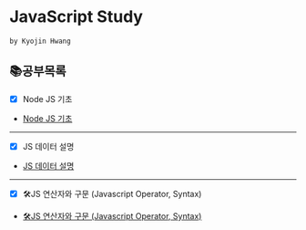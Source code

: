 # JavaScript Study
`by Kyojin Hwang`

## 📚공부목록

- [x] Node JS 기초
- <a href="https://github.com/KyoJin-Hwang/front-javascript-study/tree/master/JS_Data">Node JS 기초</a>
<hr/>

- [x] JS 데이터 설명
- <a href="https://github.com/KyoJin-Hwang/front-javascript-study/tree/master/JS_Data">JS 데이터 설명</a>
<hr/>

- [x] 🛠JS 연산자와 구문 (Javascript Operator, Syntax)
- <a href="https://github.com/KyoJin-Hwang/front-javascript-study/tree/master/JS_Data">🛠JS 연산자와 구문 (Javascript Operator, Syntax)</a>




<br/>

